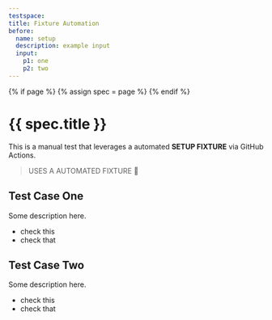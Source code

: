 ```yaml
---
testspace:
title: Fixture Automation
before:
  name: setup
  description: example input
  input: 
    p1: one
    p2: two
---
```


{% if page %} {% assign spec = page %} {% endif %}

# {{ spec.title }}
This is a manual test that leverages a automated **SETUP FIXTURE** via GitHub Actions. 


> USES A AUTOMATED FIXTURE 🎁

## Test Case One
Some description here.

* check this  
* check that

## Test Case Two
Some description here.

* check this
* check that
